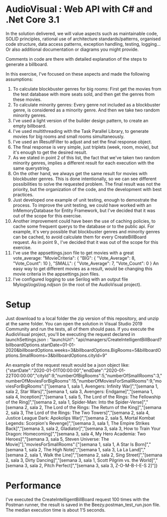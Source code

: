# AudioVisual : Web API with C# and .Net Core 3.1
In the solution delivered, we will value aspects such as maintainable code, SOLID principles, rational use of architecture standards/patterns, organised code structure, data access patterns, exception handling, testing, logging… Or also additional documentation or diagrams you might provide.

Comments in code are there with detailed explanation of the steps to generate a billboard.

In this exercise, I've focused on these aspects and made the following assumptions:
1. To calculate blockbuster genres for big rooms: First get the movies from the test database with more seats sold, and then get the genres from these movies.
2. To calculate minority genres: Every genre not included as a blockbuster genre, is considered as a minority genre. And then we take two random minority genres. 
3. I've used a light version of the builder design pattern, to create an empty billboard.
4. I've used multithreading with the Task Parallel Library, to generate movies for big rooms and small rooms simultaneously.
5. I've used an IResultFilter to adjust and set the final response object. 
6. The final response is very simple, just triplets (week, room, movie), but it's enough to get the desired result.
7. As we stated in point 2 of this list, the fact that we've taken two random minority genres, implies a different result for each execution with the same querystring.
8. On the other hand, we always get the same result for movies with blockbuster genres. This is done intentionally, so we can see different possibilities to solve the requested problem. The final result was not the priority, but the organization of the code, and the development with best practices.
9. Just developed one example of unit testing, enough to demostrate the process. To improve the unit testing, we could have worked with an InMemoryDatabase for Entity Framework, but I've decided that it was out of the scope for this exercise.
10. Another improvement could have been the use of caching policies, to cache some frequent querys to the database or to the public api. For example, it's very possible that
blockbuster genres and minority genres can be cached, to avoid calculate them for every CreateBillBoard request. As in point 9., I've decided that it was out of the scope for this exercise.
11. I've use the appsettings.json file to get movies with a great vote_average:
 "MovieCriteria": {
    "BIG": {
      "Vote_Average": 8,
      "Vote_Count": 10
    },
    "SMALL": {
      "Vote_Average": 7,
      "Vote_Count": 0
    }
 An easy way to get different movies as a result, would be changing this movie criteria in the appsettings.json files. 
 12. I've configured logging to use Serilog with an output file Mylogs\logs\log.ndjson (in the root of the AudioVisual project).

# Setup
Just download to a local folder the zip version of this repository, and unzip at the same folder. You can open the solution in Visual Studio 2019 Community and run the tests, all of them should pass. 
If you execute the AudioVisual project, you'll be executing the request declared in launchSettings.json : 
"launchUrl": "api/managers/CreateIntelligentBillBoard?
billboardOptions.startDate=01-01-2020&billboardOptions.weeks=3&billboardOptions.BigRooms=5&billboardOptions.SmallRooms=3&billboardOptions.cityId=9"

An example of the request result would be a json object like:
{"startDate":"2020-01-01T00:00:00","endDate":"2020-01-22T00:00:00","cityId":9,"numberOfBigRooms":5,"numberOfSmallRooms":3,"numberOfMoviesForBigRooms":15,"numberOfMoviesForSmallRooms":9,"moviesForBigRooms":["[semana 1, sala 1, Avengers: Infinity War]","[semana 1, sala 2, Star Wars]","[semana 1, sala 3, Avengers: Endgame]","[semana 1, sala 4, Inception]","[semana 1, sala 5, The Lord of the Rings: The Fellowship of the Ring]","[semana 2, sala 1, Spider-Man: Into the Spider-Verse]","[semana 2, sala 2, The Lord of the Rings: The Return of the King]","[semana 2, sala 3, The Lord of the Rings: The Two Towers]","[semana 2, sala 4, Justice League Dark: Apokolips War]","[semana 2, sala 5, Mortal Kombat Legends: Scorpion's Revenge]","[semana 3, sala 1, The Empire Strikes Back]","[semana 3, sala 2, Gladiator]","[semana 3, sala 3, How to Train Your Dragon: Homecoming]","[semana 3, sala 4, My Hero Academia: Two Heroes]","[semana 3, sala 5, Steven Universe: The Movie]"],"moviesForSmallRooms":["[semana 1, sala 1, A Star Is Born]","[semana 1, sala 2, The High Note]","[semana 1, sala 3, La La Land]","[semana 2, sala 1, Walk the Line]","[semana 2, sala 2, Sing Street]","[semana 2, sala 3, Dirty Dancing]","[semana 3, sala 1, Scott Pilgrim vs. the World]","[semana 3, sala 2, Pitch Perfect]","[semana 3, sala 3, Z-O-M-B-I-E-S 2]"]}

# Performance
I've executed the CreateIntelligentBillBoard request 100 times with the Postman runner, the result is saved in the Beezy.postman_test_run.json file.
The median execution time is about 1'5 seconds.
